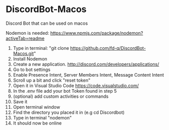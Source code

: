 # DiscordBot-Macos
Discord Bot that can be used on macos

Nodemon is needed: https://www.npmjs.com/package/nodemon?activeTab=readme


1. Type in terminal: "git clone https://github.com/fd-q/DiscordBot-Macos.git"
2. Install Nodemon
3. Create a new application. http://discord.com/developers/applications/
4. Go to bot settings
5. Enable Presence Intent, Server Members Intent, Message Content Intent
6. Scroll up a bit and click "reset token"
8. Open it in Visual Studio Code https://code.visualstudio.com/
9. In the .env file add your bot Token found in step 5
10. (optional) add custom activities or commands
11. Save it
12. Open terminal window
13. Find the directory you placed it in (e.g cd Discordbot)
14. Type in terminal "nodemon"
15. It should now be online
